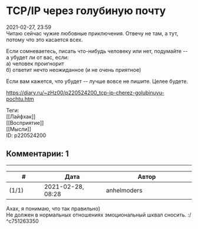 TCP/IP через голубиную почту
============================

  
2021-02-27, 23:59  
 Читаю сейчас чужие любовные приключения. Отвечу не там, а тут, потому что это касается всех.   
   
 Если сомневаетесь, писать что-нибудь человеку или нет, подумайте -- а убудет ли от вас, если:   
 а) человек проигнорит   
 б) ответит нечто неожиданное (и не очень приятное)   
   
 Если вам кажется, что убудет -- лучше вовсе не пишите. Целее будете.   
  
<https://diary.ru/~zHz00/p220524200_tcp-ip-cherez-golubinuyu-pochtu.htm>  
  
Теги:  
[[Лайфхак]]  
[[Восприятие]]  
[[Мысли]]  
ID: p220524200  


Комментарии: 1
--------------

  


---



|         #         |              Дата              |                     Автор                     |           ID           |
| --- | --- | --- | --- |
| (1/1) | 2021-02-28, 08:28 | anhelmoders | c751263350 |

  
 Ахах, я понимаю, что так правильно)   
 Не должен в нормальных отношениях эмоциональный шквал сносить. :/   
 ^c751263350